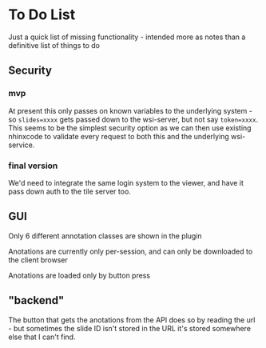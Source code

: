 # To Do List
Just a quick list of missing functionality - intended more as notes than a definitive list of things to do

## Security
### mvp
At present this only passes on known variables to the underlying system - so `slides=xxxx` gets passed down to the wsi-server, but not say `token=xxxx`. This seems to be the simplest security option as we can then use existing nhinxcode to
validate every request to both this and the underlying wsi-service.

### final version
We'd need to integrate the same login system to the viewer, and have it pass down auth to the tile server too.

## GUI
Only 6 different annotation classes are shown in the plugin

Anotations are currently only per-session, and can only be downloaded to the client browser

Anotations are loaded only by button press

## "backend"
The button that gets the anotations from the API does so by reading the url - but sometimes the slide ID isn't stored in the URL it's stored somewhere else that I can't find.
